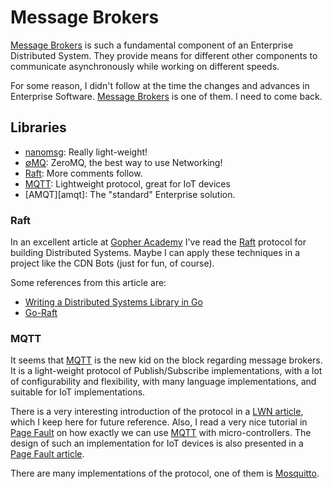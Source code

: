 Message Brokers
===============

[Message Brokers][wikipedia] is such a fundamental component of an Enterprise Distributed System.
They provide means for different other components to communicate asynchronously while working on different speeds.

For some reason, I didn't follow at the time the changes and advances in Enterprise Software.
[Message Brokers][wikipedia] is one of them.  I need to come back.

Libraries
---------

 - [nanomsg][nanomsg]:  Really light-weight!
 - [∅MQ][zmq]:  ZeroMQ, the best way to use Networking!
 - [Raft][raft]:  More comments follow.
 - [MQTT][mqtt]:  Lightweight protocol, great for IoT devices
 - [AMQT][amqt]:  The "standard" Enterprise solution.


### Raft

In an excellent article at [Gopher Academy][gopher] I've read the [Raft][raft]
protocol for building Distributed Systems.  Maybe I can apply these techniques
in a project like the CDN Bots (just for fun, of course).

Some references from this article are:

 - [Writing a Distributed Systems Library in Go][article]
 - [Go-Raft][go-raft]


### MQTT

It seems that [MQTT][mqtt] is the new kid on the block regarding message brokers.
It is a light-weight protocol of Publish/Subscribe implementations, with a lot of
configurability and flexibility, with many language implementations, and suitable
for IoT implementations.

There is a very interesting introduction of the protocol in a
[LWN article](https://lwn.net/Articles/753705/), which I keep here for future
reference.  Also, I read a very nice tutorial in [Page Fault][pagefault-tutorial]
on how exactly we can use [MQTT][mqtt] with micro-controllers.
The design of such an implementation for IoT devices is also presented in a
[Page Fault article][pagefault-design].

[pagefault-tutorial]: https://pagefault.blog/2017/08/01/flash-sonoff-s20-wifi-outlet-with-custom-mqtt-firmware/
[pagefault-design]:   https://pagefault.blog/2017/03/02/using-local-mqtt-broker-for-cloud-and-interprocess-communication/

There are many implementations of the protocol, one of them is
[Mosquitto](http://mosquitto.org/).


[article]:	https://blog.gopheracademy.com/writing-a-distributed-systems-library/
[wikipedia]:	https://en.wikipedia.org/wiki/Message_broker
[gopher]:	https://www.gopheracademy.com/
[raft]:		http://raftconsensus.github.io/
[go-raft]:	https://github.com/goraft/raft
[nanomsg]:	http://nanomsg.org/index.html
[zmq]:		http://zguide.zeromq.org/
[mqtt]:		http://mqtt.org/
